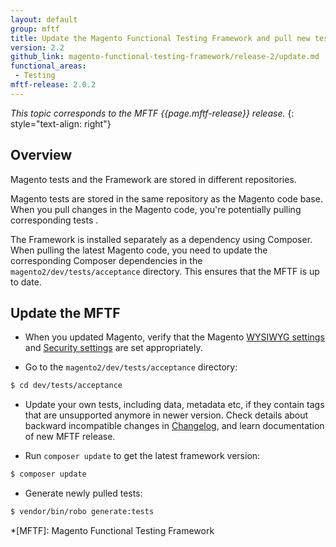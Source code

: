 ```yaml
---
layout: default
group: mftf
title: Update the Magento Functional Testing Framework and pull new tests
version: 2.2
github_link: magento-functional-testing-framework/release-2/update.md
functional_areas:
 - Testing
mftf-release: 2.0.2
---
```


_This topic corresponds to the MFTF {{page.mftf-release}} release._
{: style="text-align: right"}

## Overview

Magento tests and the Framework are stored in different repositories.

Magento tests are stored in the same repository as the Magento code base.
When you pull changes in the Magento code, you're potentially pulling corresponding tests .

The Framework is installed separately as a dependency using Composer.
When pulling the latest Magento code, you need to update the corresponding Composer dependencies in the `magento2/dev/tests/acceptance` directory. This ensures that the MFTF is up to date.

## Update the MFTF

* When you updated Magento, verify that the Magento [WYSIWYG settings] and [Security settings] are set appropriately.

* Go to the `magento2/dev/tests/acceptance` directory:

```bash
$ cd dev/tests/acceptance
```

* Update your own tests, including data, metadata etc, if they contain tags that are unsupported anymore in newer version. Check details about backward incompatible changes in [Changelog], and learn documentation of new MFTF release.

* Run `composer update` to get the latest framework version:

```bash
$ composer update
```

* Generate newly pulled tests:

```bash
$ vendor/bin/robo generate:tests
```

<!-- LINK DEFINITIONS -->

[Changelog]: ../changelog.html

[`develop`]: https://github.com/magento/magento2-functional-testing-framework
[Security settings]: getting-started.html#security-settings
[WYSIWYG settings]: getting-started.html#wysiwyg-settings

<!-- Abbreviations -->

*[MFTF]: Magento Functional Testing Framework